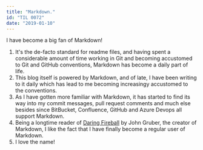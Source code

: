 ```yaml
---
title: "Markdown."
id: "TIL 0072"
date: "2019-01-10"
---
```


I have become a big fan of Markdown! 

1. It's the de-facto standard for readme files, and having spent a considerable amount of time working in Git and becoming accustomed to Git and GitHub conventions, Markdown has become a daily part of life. 
2. This blog itself is powered by Markdown, and of late, I have been writing to it daily which has lead to me becoming increasingy accustomed to the conventions. 
3. As I have gotten more familiar with Markdown, it has started to find its way into my commit messages, pull request comments and much else besides since BitBucket, Confluence, GitHub and Azure Devops all support Markdown. 
4. Being a longtime reader of [Daring Fireball](https://daringfireball.net) by John Gruber, the creator of Markdown, I like the fact that I have finally become a regular user of Markdown.
5. I love the name! 


